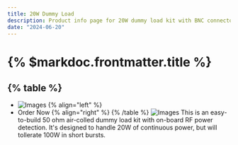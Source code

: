 ```yaml
---
title: 20W Dummy Load
description: Product info page for 20W dummy load kit with BNC connector.
date: "2024-06-20"
---
```


# {% $markdoc.frontmatter.title %}
{% table %}
---
* ![Images](/images/DL20W_BNC.png) {% align="left" %}
* Order Now {% align="right" %}
{% /table %}
![Images](/images/DL20W_BNC.png)
This is an easy-to-build 50 ohm air-colled dummy load kit with on-board RF power detection. It's designed to handle 20W of continuous power, but will tollerate 100W in short bursts. 